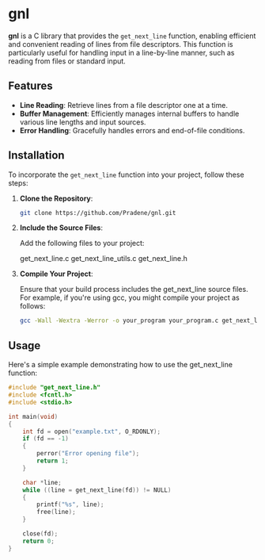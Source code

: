# gnl

**gnl** is a C library that provides the `get_next_line` function, enabling efficient and convenient reading of lines from file descriptors. This function is particularly useful for handling input in a line-by-line manner, such as reading from files or standard input.

## Features

- **Line Reading**: Retrieve lines from a file descriptor one at a time.
- **Buffer Management**: Efficiently manages internal buffers to handle various line lengths and input sources.
- **Error Handling**: Gracefully handles errors and end-of-file conditions.

## Installation

To incorporate the `get_next_line` function into your project, follow these steps:

1. **Clone the Repository**:
    ```sh
    git clone https://github.com/Pradene/gnl.git
    ```

2. **Include the Source Files**:

    Add the following files to your project:
    
    get_next_line.c
    get_next_line_utils.c
    get_next_line.h

3. **Compile Your Project**:

    Ensure that your build process includes the get_next_line source files. For example, if you're using gcc, you might compile your project as follows:

    ```sh
    gcc -Wall -Wextra -Werror -o your_program your_program.c get_next_line.c
    ```

## Usage

Here's a simple example demonstrating how to use the get_next_line function:

```C
#include "get_next_line.h"
#include <fcntl.h>
#include <stdio.h>

int main(void)
{
    int fd = open("example.txt", O_RDONLY);
    if (fd == -1)
    {
        perror("Error opening file");
        return 1;
    }

    char *line;
    while ((line = get_next_line(fd)) != NULL)
    {
        printf("%s", line);
        free(line);
    }

    close(fd);
    return 0;
}
```
